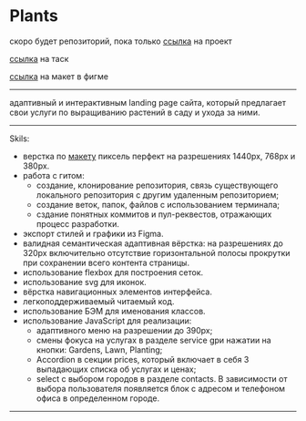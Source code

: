 # Plants

скоро будет репозиторий, пока только [ссылка](https://rolling-scopes-school.github.io/idzanamimao-JSFEPRESCHOOL2022Q4/plants/) на проект

[ссылка](https://github.com/rolling-scopes-school/tasks/blob/master/tasks/plants/plants.md) на таск

[ссылка](https://www.figma.com/file/ntVt8IwlwzfVFMBuVVAze8/Plants?node-id=0%3A1&t=Jt0Cb8R6iqzubOWa-0) на макет в фигме
    
*************************

адаптивный и интерактивным landing page сайта, который предлагает свои услуги по выращиванию растений в саду и ухода за ними.
    
*************************

Skils:

 * верстка по [макету](https://www.figma.com/file/ntVt8IwlwzfVFMBuVVAze8/Plants?node-id=0%3A1&t=Jt0Cb8R6iqzubOWa-0) пиксель перфект на разрешениях 1440рх, 768px и 380px.
 * работа с гитом:
    - создание, клонирование репозитория, связь существующего локального репозитория с другим удаленным репозиторием;
    - создание веток, папок, файлов с использованием терминала;
    - сздание понятных коммитов и пул-реквестов, отражающих процесс разработки.
 * экспорт стилей и графики из Figma.
 * валидная семантическая адаптивная вёрстка: на разрешениях до 320рх включительно отсутствие горизонтальной полосы прокрутки при сохранении всего контента страницы.
 * использование flexbox для построения сеток.
 * использование svg для иконок.
 * вёрстка навигационных элементов интерфейса.
 * легкоподдерживаемый читаемый код.
 * использование БЭМ для именования классов.
 * использование JavaScript для реализации:
    - адаптивного меню на разрешении до 390рх;
    - смены фокуса на услугах в разделе service gри нажатии на кнопки: Gardens, Lawn, Planting;
    - Accordion в секции prices, который включает в себя 3 выпадающих списка об услугах и ценах;
    - select с выбором городов в разделе contacts. В зависимости от выбора пользователя появляется блок с адресом и телефоном офиса в определенном городе.
    
*************************
